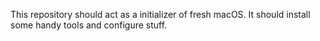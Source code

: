 This repository should act as a initializer of fresh macOS. It should install some handy tools and configure stuff.
